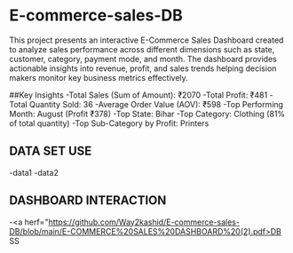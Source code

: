 # E-commerce-sales-DB
This project presents an interactive E-Commerce Sales Dashboard created to analyze sales performance across different dimensions such as state, customer, category, payment mode, and month. The dashboard provides actionable insights into revenue, profit, and sales trends helping decision makers monitor key business metrics effectively.

##Key Insights
-Total Sales (Sum of Amount): ₹2070
-Total Profit: ₹481
-Total Quantity Sold: 36
-Average Order Value (AOV): ₹598
-Top Performing Month: August (Profit ₹378)
-Top State: Bihar
-Top Category: Clothing (81% of total quantity)
-Top Sub-Category by Profit: Printers

## DATA SET USE 
-<a herf="https://github.com/Way2kashid/E-commerce-sales-DB/blob/main/Details.csv.xlsx">data1</a>
-<a herf="https://github.com/Way2kashid/E-commerce-sales-DB/blob/main/Orders.csv.xlsx">data2</a>

## DASHBOARD INTERACTION
-<a herf="https://github.com/Way2kashid/E-commerce-sales-DB/blob/main/E-COMMERCE%20SALES%20DASHBOARD%20(2).pdf>DB SS</a>
